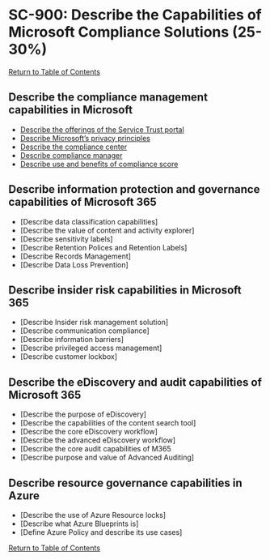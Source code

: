 # SC-900: Describe the Capabilities of Microsoft Compliance Solutions (25-30%)

[Return to Table of Contents](../README.md)

## Describe the compliance management capabilities in Microsoft
* [Describe the offerings of the Service Trust portal](11-Describe-the-offerings-of-the-Service-Trust-portal.md)
* [Describe Microsoft’s privacy principles](12-Describe-Microsofts-privacy-principles.md)
* [Describe the compliance center](13-Describe-the-compliance-center.md)
* [Describe compliance manager](14-Describe-compliance-manager.md)
* [Describe use and benefits of compliance score](15-Describe-use-and-benefits-of-compliance-score.md)
## Describe information protection and governance capabilities of Microsoft 365
* [Describe data classification capabilities]
* [Describe the value of content and activity explorer]
* [Describe sensitivity labels]
* [Describe Retention Polices and Retention Labels]
* [Describe Records Management]
* [Describe Data Loss Prevention]
## Describe insider risk capabilities in Microsoft 365
* [Describe Insider risk management solution]
* [Describe communication compliance]
* [Describe information barriers]
* [Describe privileged access management]
* [Describe customer lockbox]
## Describe the eDiscovery and audit capabilities of Microsoft 365
* [Describe the purpose of eDiscovery]
* [Describe the capabilities of the content search tool]
* [Describe the core eDiscovery workflow]
* [Describe the advanced eDiscovery workflow]
* [Describe the core audit capabilities of M365
* [Describe purpose and value of Advanced Auditing]
## Describe resource governance capabilities in Azure
* [Describe the use of Azure Resource locks]
* [Describe what Azure Blueprints is]
* [Define Azure Policy and describe its use cases]

[Return to Table of Contents](../README.md)
